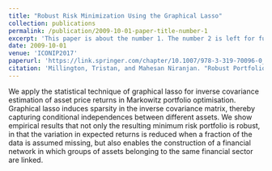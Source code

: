 ```yaml
---
title: "Robust Risk Minimization Using the Graphical Lasso"
collection: publications
permalink: /publication/2009-10-01-paper-title-number-1
excerpt: 'This paper is about the number 1. The number 2 is left for future work.'
date: 2009-10-01
venue: 'ICONIP2017'
paperurl: 'https://link.springer.com/chapter/10.1007/978-3-319-70096-0_88'
citation: 'Millington, Tristan, and Mahesan Niranjan. "Robust Portfolio Risk Minimization Using the Graphical Lasso."International Conference on Neural Information Processing. Springer, Cham, 2017.'
---
```

We apply the statistical technique of graphical lasso for inverse covariance estimation of asset price returns in Markowitz portfolio optimisation. Graphical lasso induces sparsity in the inverse covariance matrix, thereby capturing conditional independences between different assets. We show empirical results that not only the resulting minimum risk portfolio is robust, in that the variation in expected returns is reduced when a fraction of the data is assumed missing, but also enables the construction of a financial network in which groups of assets belonging to the same financial sector are linked.